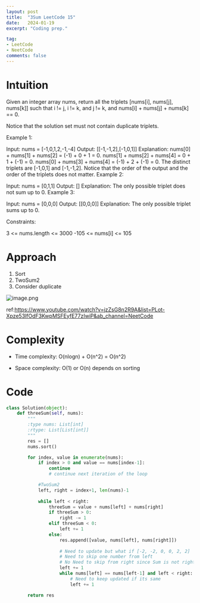 ```yaml
---
layout: post
title:  "3Sum LeetCode 15"
date:   2024-01-19
excerpt: "Coding prep."

tag:
- LeetCode
- NeetCode
comments: false
---
```


# Intuition
<!-- Describe your first thoughts on how to solve this problem. -->
Given an integer array nums, return all the triplets [nums[i], nums[j], nums[k]] such that i != j, i != k, and j != k, and nums[i] + nums[j] + nums[k] == 0.

Notice that the solution set must not contain duplicate triplets.

 

Example 1:

Input: nums = [-1,0,1,2,-1,-4]
Output: [[-1,-1,2],[-1,0,1]]
Explanation: 
nums[0] + nums[1] + nums[2] = (-1) + 0 + 1 = 0.
nums[1] + nums[2] + nums[4] = 0 + 1 + (-1) = 0.
nums[0] + nums[3] + nums[4] = (-1) + 2 + (-1) = 0.
The distinct triplets are [-1,0,1] and [-1,-1,2].
Notice that the order of the output and the order of the triplets does not matter.
Example 2:

Input: nums = [0,1,1]
Output: []
Explanation: The only possible triplet does not sum up to 0.
Example 3:

Input: nums = [0,0,0]
Output: [[0,0,0]]
Explanation: The only possible triplet sums up to 0.
 

Constraints:

3 <= nums.length <= 3000
-105 <= nums[i] <= 105

# Approach
<!-- Describe your approach to solving the problem. -->
1. Sort 
2. TwoSum2
3. Consider duplicate 

![image.png](https://assets.leetcode.com/users/images/432bdadf-c5a9-4348-841b-563bb4f5d7d8_1705647359.8168318.png)

ref:https://www.youtube.com/watch?v=jzZsG8n2R9A&list=PLot-Xpze53lfOdF3KwpMSFEyfE77zIwiP&ab_channel=NeetCode

# Complexity
- Time complexity: O(nlogn) + O(n^2) = O(n^2)
<!-- Add your time complexity here, e.g. $$O(n)$$ -->

- Space complexity: O(1) or O(n) depends on sorting
<!-- Add your space complexity here, e.g. $$O(n)$$ -->

# Code
```python
class Solution(object):
    def threeSum(self, nums):
        """
        :type nums: List[int]
        :rtype: List[List[int]]
        """
        res = []
        nums.sort()

        for index, value in enumerate(nums):
            if index > 0 and value == nums[index-1]:
                continue 
                # continue next iteration of the loop

            #TwoSum2 
            left, right = index+1, len(nums)-1
            
            while left < right:
                threeSum = value + nums[left] + nums[right]
                if threeSum > 0:
                    right -= 1
                elif threeSum < 0:
                    left += 1
                else:
                    res.append([value, nums[left], nums[right]])
                    
                    # Need to update but what if [-2, -2, 0, 0, 2, 2] 
                    # Need to skip one number from left 
                    # No Need to skip from right since Sum is not right.
                    left += 1
                    while nums[left] == nums[left-1] and left < right:
                        # Need to keep updated if its same
                        left += 1

        return res


```
